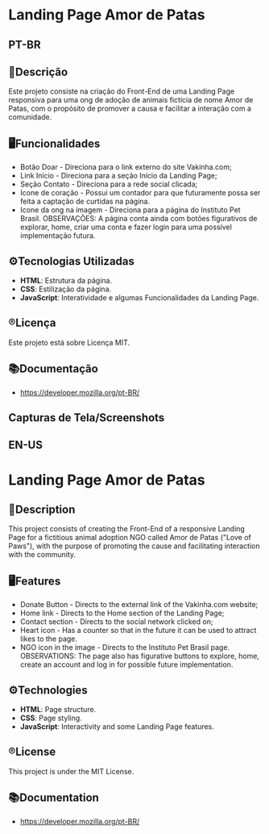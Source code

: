 # Landing Page Amor de Patas

## **PT-BR**
## 📄Descrição
Este projeto consiste na criação do Front-End de uma Landing Page responsiva para uma ong de adoção de animais fictícia de nome Amor de Patas, com o propósito de promover a causa e facilitar a interação com a comunidade.

## 🖥️Funcionalidades
- Botão Doar - Direciona para o link externo do site Vakinha.com;
- Link Início - Direciona para a seção Início da Landing Page;
- Seção Contato - Direciona para a rede social clicada;
- Icone de coração - Possui um contador para que futuramente possa ser feita a captação de curtidas na página.
- Icone da ong na imagem - Direciona para a página do Instituto Pet Brasil.
OBSERVAÇÕES: A página conta ainda com botões figurativos de explorar, home, criar uma conta e fazer login para uma possível implementação futura.

## ⚙️Tecnologias Utilizadas
- **HTML**: Estrutura da página.
- **CSS**: Estilização da página.
- **JavaScript**: Interatividade e algumas Funcionalidades da Landing Page.

## ®️Licença
Este projeto está sobre Licença MIT.

## 📚Documentação
- https://developer.mozilla.org/pt-BR/

## Capturas de Tela/Screenshots




## **EN-US**
# Landing Page Amor de Patas

## 📄Description
This project consists of creating the Front-End of a responsive Landing Page for a fictitious animal adoption NGO called Amor de Patas ("Love of Paws"), with the purpose of promoting the cause and facilitating interaction with the community.

## 🖥️Features
- Donate Button - Directs to the external link of the Vakinha.com website;
- Home link - Directs to the Home section of the Landing Page;
- Contact section - Directs to the social network clicked on;
- Heart icon - Has a counter so that in the future it can be used to attract likes to the page.
- NGO icon in the image - Directs to the Instituto Pet Brasil page.
OBSERVATIONS: The page also has figurative buttons to explore, home, create an account and log in for possible future implementation.

## ⚙️Technologies
- **HTML**: Page structure.
- **CSS**: Page styling.
- **JavaScript**: Interactivity and some Landing Page features.

## ®️License
This project is under the MIT License.

## 📚Documentation
- https://developer.mozilla.org/pt-BR/